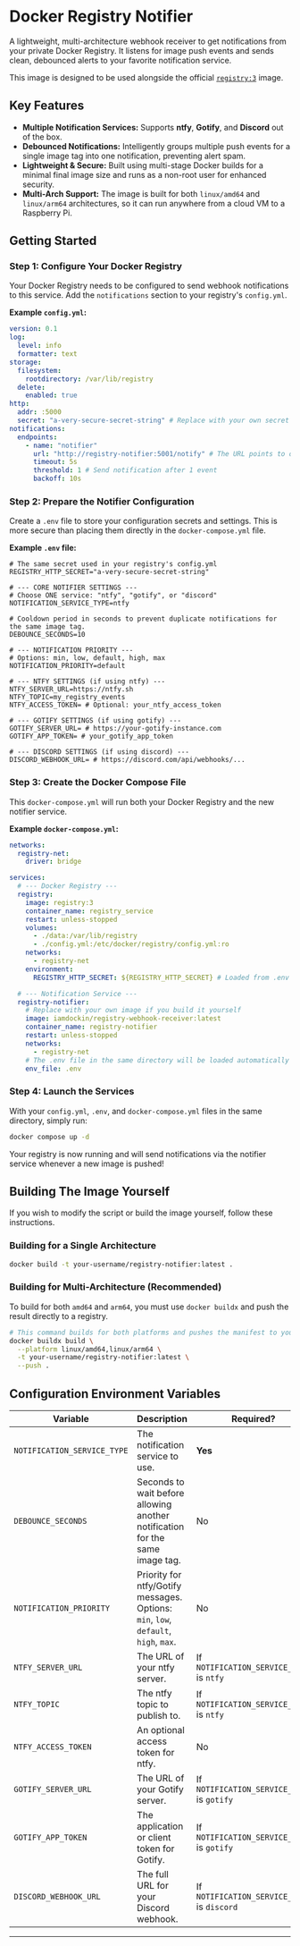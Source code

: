 # Docker Registry Notifier

A lightweight, multi-architecture webhook receiver to get notifications from your private Docker Registry. It listens for image push events and sends clean, debounced alerts to your favorite notification service.

This image is designed to be used alongside the official [`registry:3`](https://hub.docker.com/_/registry) image.

## Key Features

  - **Multiple Notification Services:** Supports **ntfy**, **Gotify**, and **Discord** out of the box.
  - **Debounced Notifications:** Intelligently groups multiple push events for a single image tag into one notification, preventing alert spam.
  - **Lightweight & Secure:** Built using multi-stage Docker builds for a minimal final image size and runs as a non-root user for enhanced security.
  - **Multi-Arch Support:** The image is built for both `linux/amd64` and `linux/arm64` architectures, so it can run anywhere from a cloud VM to a Raspberry Pi.

## Getting Started

### Step 1: Configure Your Docker Registry

Your Docker Registry needs to be configured to send webhook notifications to this service. Add the `notifications` section to your registry's `config.yml`.

**Example `config.yml`:**

```yaml
version: 0.1
log:
  level: info
  formatter: text
storage:
  filesystem:
    rootdirectory: /var/lib/registry
  delete:
    enabled: true
http:
  addr: :5000
  secret: "a-very-secure-secret-string" # Replace with your own secret
notifications:
  endpoints:
    - name: "notifier"
      url: "http://registry-notifier:5001/notify" # The URL points to our service
      timeout: 5s
      threshold: 1 # Send notification after 1 event
      backoff: 10s
```

### Step 2: Prepare the Notifier Configuration

Create a `.env` file to store your configuration secrets and settings. This is more secure than placing them directly in the `docker-compose.yml` file.

**Example `.env` file:**

```env
# The same secret used in your registry's config.yml
REGISTRY_HTTP_SECRET="a-very-secure-secret-string"

# --- CORE NOTIFIER SETTINGS ---
# Choose ONE service: "ntfy", "gotify", or "discord"
NOTIFICATION_SERVICE_TYPE=ntfy

# Cooldown period in seconds to prevent duplicate notifications for the same image tag.
DEBOUNCE_SECONDS=10

# --- NOTIFICATION PRIORITY ---
# Options: min, low, default, high, max
NOTIFICATION_PRIORITY=default

# --- NTFY SETTINGS (if using ntfy) ---
NTFY_SERVER_URL=https://ntfy.sh
NTFY_TOPIC=my_registry_events
NTFY_ACCESS_TOKEN= # Optional: your_ntfy_access_token

# --- GOTIFY SETTINGS (if using gotify) ---
GOTIFY_SERVER_URL= # https://your-gotify-instance.com
GOTIFY_APP_TOKEN= # your_gotify_app_token

# --- DISCORD SETTINGS (if using discord) ---
DISCORD_WEBHOOK_URL= # https://discord.com/api/webhooks/...
```

### Step 3: Create the Docker Compose File

This `docker-compose.yml` will run both your Docker Registry and the new notifier service.

**Example `docker-compose.yml`:**

```yaml
networks:
  registry-net:
    driver: bridge

services:
  # --- Docker Registry ---
  registry:
    image: registry:3
    container_name: registry_service
    restart: unless-stopped
    volumes:
      - ./data:/var/lib/registry
      - ./config.yml:/etc/docker/registry/config.yml:ro
    networks:
      - registry-net
    environment:
      REGISTRY_HTTP_SECRET: ${REGISTRY_HTTP_SECRET} # Loaded from .env file

  # --- Notification Service ---
  registry-notifier:
    # Replace with your own image if you build it yourself
    image: iamdockin/registry-webhook-receiver:latest
    container_name: registry-notifier
    restart: unless-stopped
    networks:
      - registry-net
    # The .env file in the same directory will be loaded automatically
    env_file: .env
```

### Step 4: Launch the Services

With your `config.yml`, `.env`, and `docker-compose.yml` files in the same directory, simply run:

```bash
docker compose up -d
```

Your registry is now running and will send notifications via the notifier service whenever a new image is pushed\!

## Building The Image Yourself

If you wish to modify the script or build the image yourself, follow these instructions.

### Building for a Single Architecture

```bash
docker build -t your-username/registry-notifier:latest .
```

### Building for Multi-Architecture (Recommended)

To build for both `amd64` and `arm64`, you must use `docker buildx` and push the result directly to a registry.

```bash
# This command builds for both platforms and pushes the manifest to your registry
docker buildx build \
  --platform linux/amd64,linux/arm64 \
  -t your-username/registry-notifier:latest \
  --push .
```

## Configuration Environment Variables

| Variable                      | Description                                                                                              | Required?                                 | Default |
| ----------------------------- | -------------------------------------------------------------------------------------------------------- | ----------------------------------------- | ------- |
| `NOTIFICATION_SERVICE_TYPE`   | The notification service to use.                                                                         | **Yes** | `ntfy`  |
| `DEBOUNCE_SECONDS`            | Seconds to wait before allowing another notification for the same image tag.                               | No                                        | `10`    |
| `NOTIFICATION_PRIORITY`       | Priority for ntfy/Gotify messages. Options: `min`, `low`, `default`, `high`, `max`.                      | No                                        | `default` |
| `NTFY_SERVER_URL`             | The URL of your ntfy server.                                                                             | If `NOTIFICATION_SERVICE_TYPE` is `ntfy`  |         |
| `NTFY_TOPIC`                  | The ntfy topic to publish to.                                                                            | If `NOTIFICATION_SERVICE_TYPE` is `ntfy`  |         |
| `NTFY_ACCESS_TOKEN`           | An optional access token for ntfy.                                                                       | No                                        |         |
| `GOTIFY_SERVER_URL`           | The URL of your Gotify server.                                                                           | If `NOTIFICATION_SERVICE_TYPE` is `gotify`|         |
| `GOTIFY_APP_TOKEN`            | The application or client token for Gotify.                                                              | If `NOTIFICATION_SERVICE_TYPE` is `gotify`|         |
| `DISCORD_WEBHOOK_URL`         | The full URL for your Discord webhook.                                                                   | If `NOTIFICATION_SERVICE_TYPE` is `discord`|         |

-----
